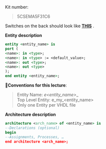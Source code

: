 Kit number: 
> 5CSEMA5F31C6

Switches on the back should look like **[THIS](https://drive.google.com/file/d/1lKUxznqdU5AkAaFCIW5_UOV_Fr8vCqHY/view?usp=sharing)** .


**Entity description** 
```vhdl
entity <entity_name> is
port (
<name>: in <type>;
<name>: in <type> := <default_value>;
<name>: out <type>;
<name>: out <type>
);
end entity <entity_name>;
```
:punch:__Conventions for this lecture__:
> Entity Name: __e_<entity_name>__  
> Top Level Entity: e_my_<entity_name>  
> Only one Entity per VHDL file  
  
  
**Architecture description**
```vhdl
architecture <arch_name> of <entity_name> is
--Declarations (optional)
begin
--Assignments, Processes, …
end architecture <arch_name>;
```


